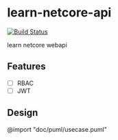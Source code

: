 # learn-netcore-api

[![Build Status](https://jenkins.blackhorseya.space/buildStatus/icon?job=learn-dotnet-daily-build)](https://jenkins.blackhorseya.space/view/learn-dotnet/job/learn-dotnet-daily-build/)

learn netcore webapi

## Features

- [ ] RBAC
- [ ] JWT

## Design

@import "doc/puml/usecase.puml"
